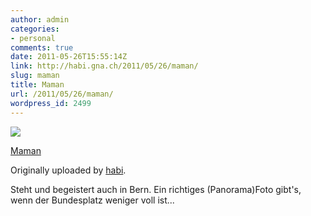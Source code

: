 ```yaml
---
author: admin
categories:
- personal
comments: true
date: 2011-05-26T15:55:14Z
link: http://habi.gna.ch/2011/05/26/maman/
slug: maman
title: Maman
url: /2011/05/26/maman/
wordpress_id: 2499
---
```


[![](http://farm6.static.flickr.com/5025/5761689109_92d6274307_m.jpg)](http://www.flickr.com/photos/habi/5761689109/)
   

 
  [Maman](http://www.flickr.com/photos/habi/5761689109/)
    

  Originally uploaded by [habi](http://www.flickr.com/photos/habi/).
 



Steht und begeistert auch in Bern. Ein richtiges (Panorama)Foto gibt's, wenn der Bundesplatz weniger voll ist...
  

